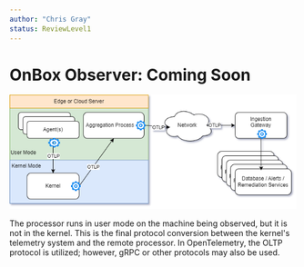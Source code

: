 ```yaml
---
author: "Chris Gray"
status: ReviewLevel1
---
```


# OnBox Observer: Coming Soon

![](../orig_media/Architecture.Boxes.Yes.DynamicTelemetry.drawio.png)

The processor runs in user mode on the machine being observed, but it is not in the kernel. This is the final protocol conversion between the kernel's telemetry system and the remote processor. In OpenTelemetry, the OLTP protocol is utilized; however, gRPC or other protocols may also be used.
